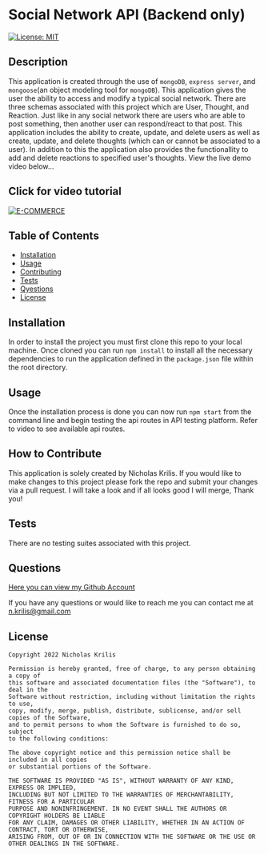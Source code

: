 
  # Social Network API (Backend only)

  [![License: MIT](https://img.shields.io/badge/License-MIT-yellow.svg)](https://opensource.org/licenses/MIT)

  ## Description
  
  This application is created through the use of `mongoDB`, `express server`, and `mongoose`(an object modeling tool for `mongoDB`). This application gives the user the ability to access and modify a typical social network. There are three schemas associated with this project which are User, Thought, and Reaction. Just like in any social network there are users who are able to post something, then another user can respond/react to that post. This application includes the ability to create, update, and delete users as well as create, update, and delete thoughts (which can or cannot be associated to a user). In addition to this the application also provides the functionallity to add and delete reactions to specified user's thoughts. View the live demo video below...
  
   ## Click for video tutorial
  [![E-COMMERCE](https://user-images.githubusercontent.com/22037181/159194933-7b09a1aa-5c08-4370-b743-d22c7846ec75.png)](https://drive.google.com/file/d/1AdIoUsmwvbhGGLtP447Ssvc-qALzrYS_/view?usp=sharing)
  
  ## Table of Contents
  
  - [Installation](#installation)
  - [Usage](#usage)
  - [Contributing](#how-to-contribute)
  - [Tests](#tests)
  - [Qyestions](#questions)
  - [License](#license)
  
  ## Installation
  In order to install the project you must first clone this repo to your local machine. Once cloned you can run `npm install` to install all the necessary dependencies to run the application defined in the `package.json` file within the root directory.
  ## Usage
  Once the installation process is done you can now run `npm start` from the command line and begin testing the api routes in API testing platform. Refer to video to see available api routes.
  ## How to Contribute
  This application is solely created by Nicholas Krilis. If you would like to make changes to this project please fork the repo and submit your changes via a pull request. I will take a look and if all looks good I will merge, Thank you!
  ## Tests
  There are no testing suites associated with this project.
  ## Questions
  [Here you can view my Github Account](https://github.com/nkrilis)

  If you have any questions or would like to reach me you can contact me at [n.krilis@gmail.com](mailto:n.krilis@gmail.com?subject=[GitHub]%20Source%20Han%20Sans)

  ## License

    Copyright 2022 Nicholas Krilis

    Permission is hereby granted, free of charge, to any person obtaining a copy of 
    this software and associated documentation files (the "Software"), to deal in the 
    Software without restriction, including without limitation the rights to use, 
    copy, modify, merge, publish, distribute, sublicense, and/or sell copies of the Software, 
    and to permit persons to whom the Software is furnished to do so, subject 
    to the following conditions:

    The above copyright notice and this permission notice shall be included in all copies 
    or substantial portions of the Software.

    THE SOFTWARE IS PROVIDED "AS IS", WITHOUT WARRANTY OF ANY KIND, EXPRESS OR IMPLIED, 
    INCLUDING BUT NOT LIMITED TO THE WARRANTIES OF MERCHANTABILITY, FITNESS FOR A PARTICULAR 
    PURPOSE AND NONINFRINGEMENT. IN NO EVENT SHALL THE AUTHORS OR COPYRIGHT HOLDERS BE LIABLE 
    FOR ANY CLAIM, DAMAGES OR OTHER LIABILITY, WHETHER IN AN ACTION OF CONTRACT, TORT OR OTHERWISE, 
    ARISING FROM, OUT OF OR IN CONNECTION WITH THE SOFTWARE OR THE USE OR OTHER DEALINGS IN THE SOFTWARE.
    
  
